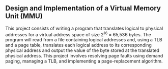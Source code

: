 ## Design and Implementation of a Virtual Memory Unit (MMU)

This project consists of writing a program that translates logical to physical addresses for a virtual address space of 
size 2<sup>16</sup> = 65,536 bytes. The program will read from a file containing logical addresses and, using a TLB and a page 
table, translates each logical address to its corresponding physical address and output the value of the byte stored 
at the translated physical address. This project involves resolving page faults using demand paging, managing a TLB, and 
implementing a page-replacement algorithm.
